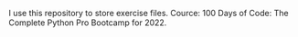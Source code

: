 I use this repository to store exercise files.
Cource: 100 Days of Code: The Complete Python Pro Bootcamp for 2022.
